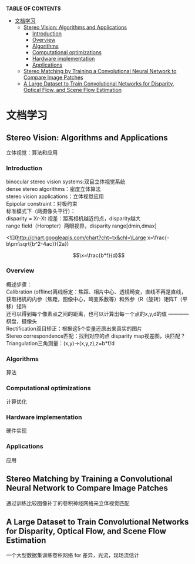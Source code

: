 <script type="text/javascript" src="http://cdn.mathjax.org/mathjax/latest/MathJax.js?config=default"></script>
**TABLE OF CONTENTS**		
<!-- TOC depthFrom:1 depthTo:6 withLinks:1 updateOnSave:1 orderedList:0 -->

- [文档学习](#文档学习)
	- [Stereo Vision: Algorithms and Applications](#stereo-vision-algorithms-and-applications)
		- [Introduction](#introduction)
		- [Overview](#overview)
		- [Algorithms](#algorithms)
		- [Computational optimizations](#computational-optimizations)
		- [Hardware implementation](#hardware-implementation)
		- [Applications](#applications)
	- [Stereo Matching by Training a Convolutional Neural Network to Compare Image Patches](#stereo-matching-by-training-a-convolutional-neural-network-to-compare-image-patches)
	- [A Large Dataset to Train Convolutional Networks for Disparity, Optical Flow, and Scene Flow Estimation](#a-large-dataset-to-train-convolutional-networks-for-disparity-optical-flow-and-scene-flow-estimation)

<!-- /TOC -->
# 文档学习
## Stereo Vision: Algorithms and Applications
立体视觉：算法和应用  
### Introduction
binocular stereo vision systems:双目立体视觉系统  
dense stereo algorithms：密度立体算法  
stereo vision applications：立体视觉应用  
Epipolar constraint：对极约束  
标准模式下（两摄像头平行）：  
disparity = Xr-Xt 视差：距离相机越近的点，disparity越大  
range field（Horopter）两眼视界，disparity range[dmin,dmax]  

<![](http://chart.googleapis.com/chart?cht=tx&chl=\Large x=\frac{-b\pm\sqrt{b^2-4ac}}{2a})

$$\x=\frac{b*f}{d}$$  

### Overview
概述步骤：				
Calibration (offline)离线标定：焦距、相片中心、透镜畸变，直线不再是直线，获取相机的内参（焦距，图像中心，畸变系数等）和外参（R（旋转）矩阵T（平移）矩阵  
还可以得到每个像素点之间的距离，也可以计算出每一个点的x,y,d的值
————棋盘，摄像头  
Rectification双目矫正：根据这5个变量还原出来真实的图片  
Stereo correspondence匹配：找到对应的点	disparity map视差图，块匹配？  
Triangulation三角测量：(x,y)->(x,y,z),z=b*f/d  



### Algorithms
算法
### Computational optimizations
计算优化
### Hardware implementation
硬件实现
### Applications
应用

## Stereo Matching by Training a Convolutional Neural Network to Compare Image Patches
通过训练比较图像补丁的卷积神经网络来立体视觉匹配

## A Large Dataset to Train Convolutional Networks for Disparity, Optical Flow, and Scene Flow Estimation
一个大型数据集训练卷积网络 for 差异，光流，现场流估计
